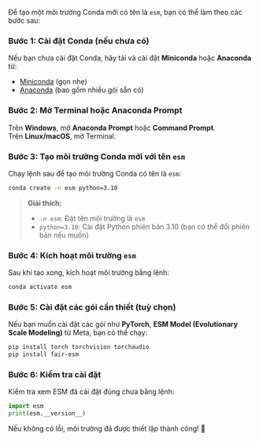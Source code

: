 Để tạo một môi trường Conda mới có tên là `esm`, bạn có thể làm theo các bước sau:

### Bước 1: Cài đặt Conda (nếu chưa có)
Nếu bạn chưa cài đặt Conda, hãy tải và cài đặt **Miniconda** hoặc **Anaconda** từ:
- [Miniconda](https://docs.conda.io/en/latest/miniconda.html) (gọn nhẹ)
- [Anaconda](https://www.anaconda.com/) (bao gồm nhiều gói sẵn có)

### Bước 2: Mở Terminal hoặc Anaconda Prompt
Trên **Windows**, mở **Anaconda Prompt** hoặc **Command Prompt**.  
Trên **Linux/macOS**, mở Terminal.

### Bước 3: Tạo môi trường Conda mới với tên `esm`
Chạy lệnh sau để tạo môi trường Conda có tên là `esm`:

```bash
conda create -n esm python=3.10
```

> **Giải thích:**
> - `-n esm`: Đặt tên môi trường là `esm`
> - `python=3.10`: Cài đặt Python phiên bản 3.10 (bạn có thể đổi phiên bản nếu muốn)

### Bước 4: Kích hoạt môi trường `esm`
Sau khi tạo xong, kích hoạt môi trường bằng lệnh:

```bash
conda activate esm
```

### Bước 5: Cài đặt các gói cần thiết (tuỳ chọn)
Nếu bạn muốn cài đặt các gói như **PyTorch**, **ESM Model (Evolutionary Scale Modeling)** từ Meta, bạn có thể chạy:

```bash
pip install torch torchvision torchaudio
pip install fair-esm
```

### Bước 6: Kiểm tra cài đặt
Kiểm tra xem ESM đã cài đặt đúng chưa bằng lệnh:

```python
import esm
print(esm.__version__)
```

Nếu không có lỗi, môi trường đã được thiết lập thành công! 🚀